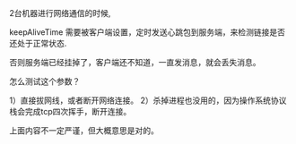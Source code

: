 
2台机器进行网络通信的时候,

keepAliveTime 需要被客户端设置，定时发送心跳包到服务端，来检测链接是否还处于正常状态.

否则服务端已经挂掉了，客户端还不知道，一直发消息，就会丢失消息。


怎么测试这个参数？

1）直接拔网线，或者断开网络连接。
2）杀掉进程也没用的，因为操作系统协议栈会完成tcp四次挥手，断开连接。


上面内容不一定严谨，但大概意思是对的。
